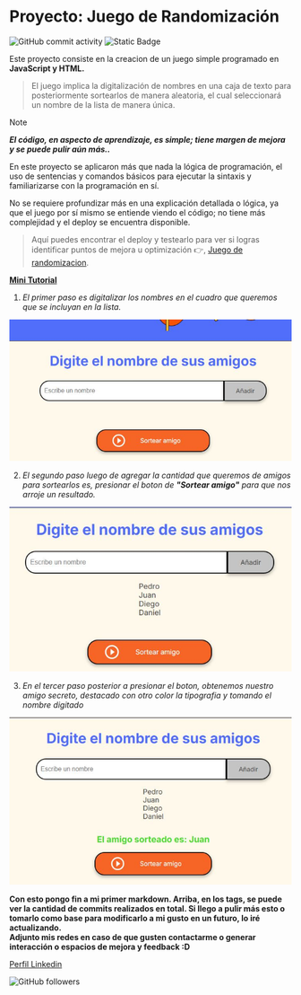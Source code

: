 # Proyecto: Juego de Randomización

![GitHub commit activity](https://img.shields.io/github/commit-activity/t/Ignacio-learning/primer-proyecto) ![Static Badge](https://img.shields.io/badge/primera--version-8A2BE2)



Este proyecto consiste en la creacion de un juego simple programado en **JavaScript y  HTML.**  

>El juego implica la digitalización de nombres en una caja de texto para posteriormente sortearlos de manera aleatoria, el cual seleccionará un nombre de la lista de manera única.   



> [!NOTE]
> **_El código, en aspecto de aprendizaje, es simple; tiene margen de mejora y se puede pulir aún más.._**  
  
  
En este proyecto se aplicaron más que nada la lógica de programación, el uso de sentencias y comandos básicos para ejecutar la sintaxis y familiarizarse con la programación en sí.

No se requiere profundizar más en una explicación detallada o lógica, ya que el juego por sí mismo se entiende viendo el código; no tiene más complejidad y el deploy se encuentra disponible.



  

>Aquí puedes encontrar el deploy y testearlo para ver si logras identificar puntos de mejora u optimización :point_right:, [Juego de randomizacion](https://ignacio-learning.github.io/primer-proyecto/).  

<ins> **Mini Tutorial**</ins>  

1. _El primer paso es digitalizar los nombres en el cuadro que queremos que se incluyan en la lista._  

![Primer Paso](/assets/tutorial1.JPG)  


2. _El segundo paso luego de agregar la cantidad que queremos de amigos para sortearlos es, presionar el boton de **"Sortear amigo"** para que nos arroje un resultado._  
   
![Segundo Paso](/assets/tutorial2.JPG)  

3. _En el tercer paso posterior a presionar el boton, obtenemos nuestro amigo secreto, destacado con otro color la tipografia y tomando el nombre digitado_
   
![Tercer Paso](/assets/tutorial3.JPG)  



**Con esto pongo fin a mi primer markdown. Arriba, en los tags, se puede ver la cantidad de commits realizados en total.
Si llego a pulir más esto o tomarlo como base para modificarlo a mi gusto en un futuro, lo iré actualizando.  
Adjunto mis redes en caso de que gusten contactarme o generar interacción o espacios de mejora y feedback :D** 


 [Perfil Linkedin](https://linkedin.com/in/ignaciogp3008)  

 ![GitHub followers](https://img.shields.io/github/followers/ignacio-learning)





